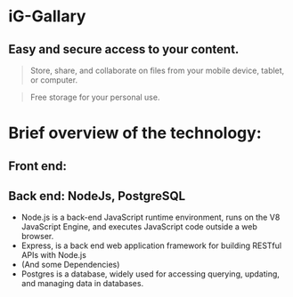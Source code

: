 # iG-Gallary
## Easy and secure access to your content.

> Store, share, and collaborate on files from your mobile device, tablet, or computer. 

> Free storage for your personal use.

# Brief overview of the technology:
## Front end: 

## Back end: NodeJs, PostgreSQL

- Node.js is a back-end JavaScript runtime environment, runs on the V8 JavaScript Engine, and executes JavaScript code outside a web browser.
- Express, is a back end web application framework for building RESTful APIs with Node.js
- (And some Dependencies)
- Postgres is a database, widely used for accessing querying, updating, and managing data in databases.
